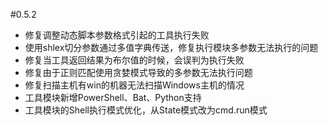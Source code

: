 #0.5.2

* 修复调整动态脚本参数格式引起的工具执行失败
* 使用shlex切分参数通过多值字典传送，修复执行模块多参数无法执行的问题
* 修复当工具返回结果为布尔值的时候，会误判为执行失败
* 修复由于正则匹配使用贪婪模式导致的多参数无法执行问题
* 修复扫描主机有win的机器无法扫描Windows主机的情况
* 工具模块新增PowerShell、Bat、Python支持
* 工具模块的Shell执行模式优化，从State模式改为cmd.run模式
